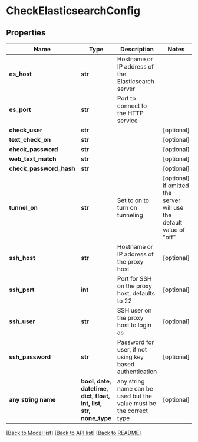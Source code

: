 # CheckElasticsearchConfig


## Properties
Name | Type | Description | Notes
------------ | ------------- | ------------- | -------------
**es_host** | **str** | Hostname or IP address of the Elasticsearch server | 
**es_port** | **str** | Port to connect to the HTTP service | 
**check_user** | **str** |  | [optional] 
**text_check_on** | **str** |  | [optional] 
**check_password** | **str** |  | [optional] 
**web_text_match** | **str** |  | [optional] 
**check_password_hash** | **str** |  | [optional] 
**tunnel_on** | **str** | Set to on to turn on tunneling | [optional]  if omitted the server will use the default value of "off"
**ssh_host** | **str** | Hostname or IP address of the proxy host | [optional] 
**ssh_port** | **int** | Port for SSH on the proxy host, defaults to 22 | [optional] 
**ssh_user** | **str** | SSH user on the proxy host to login as | [optional] 
**ssh_password** | **str** | Password for user, if not using key based authentication | [optional] 
**any string name** | **bool, date, datetime, dict, float, int, list, str, none_type** | any string name can be used but the value must be the correct type | [optional]

[[Back to Model list]](../README.md#documentation-for-models) [[Back to API list]](../README.md#documentation-for-api-endpoints) [[Back to README]](../README.md)


